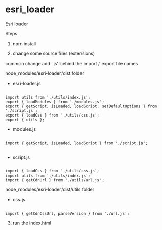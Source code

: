 # esri_loader
Esri loader

Steps

1. npm install

2. change some source files (extensions)

common change add '.js' behind the import / export file names

node_modules/esri-loader/dist folder
- esri-loader.js

<code>
import utils from './utils/index.js';
export { loadModules } from './modules.js';
export { getScript, isLoaded, loadScript, setDefaultOptions } from './script.js';
export { loadCss } from './utils/css.js';
export { utils };
</code>
  
- modules.js

<code>
import { getScript, isLoaded, loadScript } from './script.js';
  </code>

- script.js

<code>
import { loadCss } from './utils/css.js';
import utils from './utils/index.js';
import { getCdnUrl } from './utils/url.js';
</code>

node_modules/esri-loader/dist/utils folder

- css.js

<code>
import { getCdnCssUrl, parseVersion } from './url.js';
</code>

3. run the index.html
